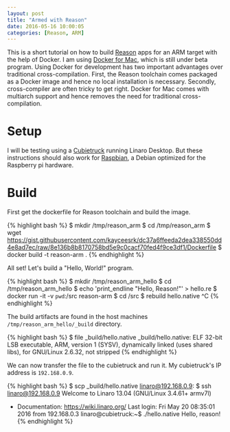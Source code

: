 ```yaml
---
layout: post
title: "Armed with Reason"
date: 2016-05-16 10:00:05
categories: [Reason, ARM]
---
```


This is a short tutorial on how to build
[Reason](http://facebook.github.io/reason/) apps for an ARM target with the help
of Docker. I am using [Docker for
Mac](https://blog.docker.com/2016/03/docker-for-mac-windows-beta/), which is
still under beta program. Using Docker for development has two important
advantages over traditional cross-compilation. First, the Reason toolchain comes
packaged as a Docker image and hence no local installation is necessary.
Secondly, cross-compiler are often tricky to get right. Docker for Mac comes
with multiarch support and hence removes the need for traditional
cross-compilation.

# Setup

I will be testing using a [Cubietruck](https://en.wikipedia.org/wiki/Cubieboard)
running Linaro Desktop. But these instructions should also work for
[Raspbian](https://www.raspbian.org/), a Debian optimized for the Raspberry pi
hardware.

# Build

First get the dockerfile for Reason toolchain and build the image.

{% highlight bash %}
$ mkdir /tmp/reason_arm
$ cd /tmp/reason_arm
$ wget https://gist.githubusercontent.com/kayceesrk/dc37a6ffeeda2dea338550dd4e8ad7ec/raw/8e136b8b8170758bd5e9c0cacf70fed4f9ce3df1/Dockerfile
$ docker build -t reason-arm .
{% endhighlight %}

All set! Let's build a "Hello, World!" program.

{% highlight bash %}
$ mkdir /tmp/reason_arm_hello
$ cd /tmp/reason_arm_hello
$ echo 'print_endline "Hello, Reason!"' > hello.re
$ docker run -it -v `pwd`:/src reason-arm
$ cd /src
$ rebuild hello.native
^C
{% endhighlight %}

The build artifacts are found in the host machines `/tmp/reason_arm_hello/_build` directory.

{% highlight bash %}
$ file _build/hello.native
_build/hello.native: ELF 32-bit LSB executable, ARM, version 1 (SYSV), dynamically linked (uses shared libs), for GNU/Linux 2.6.32, not stripped
{% endhighlight %}

We can now transfer the file to the cubietruck and run it. My cubietruck's IP
address is `192.168.0.9`.

{% highlight bash %}
$ scp _build/hello.native linaro@192.168.0.9:
$ ssh linaro@192.168.0.9
Welcome to Linaro 13.04 (GNU/Linux 3.4.61+ armv7l)

* Documentation:  https://wiki.linaro.org/
Last login: Fri May 20 08:35:01 2016 from 192.168.0.3
linaro@cubietruck:~$ ./hello.native
Hello, reason!
{% endhighlight %}
